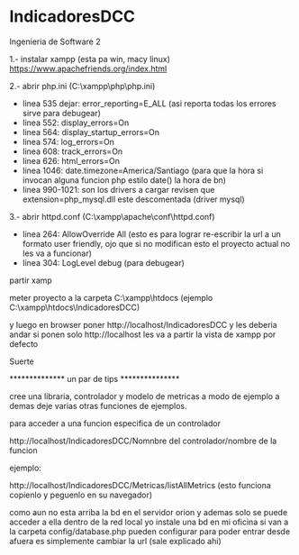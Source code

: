 # IndicadoresDCC
Ingenieria de Software 2

1.- instalar xampp (esta pa win, macy linux)
https://www.apachefriends.org/index.html

2.- abrir php.ini (C:\xampp\php\php.ini)
* linea 535 dejar: error_reporting=E_ALL (asi reporta todas los errores sirve para debugear)
* linea 552: display_errors=On
* linea 564: display_startup_errors=On
* linea 574: log_errors=On
* linea 608: track_errors=On
* linea 626: html_errors=On
* linea 1046: date.timezone=America/Santiago (para que la hora si invocan alguna funcion php estilo date() la hora de bn)
* linea 990-1021: son los drivers a cargar revisen que extension=php_mysql.dll este descomentada (driver mysql)

3.- abrir httpd.conf (C:\xampp\apache\conf\httpd.conf)
* linea 264: AllowOverride All (esto es para lograr re-escribir la url a un formato user friendly, ojo que si no modifican esto el proyecto actual no les va a funcionar)
* linea 304: LogLevel debug (para debugear)

partir xamp

meter proyecto a la carpeta C:\xampp\htdocs (ejemplo C:\xampp\htdocs\IndicadoresDCC)

y luego en browser poner http://localhost/IndicadoresDCC y les deberia andar
si ponen solo http://localhost les va a partir la vista de xampp por defecto

Suerte



************** un par de tips ***************

cree una libraria, controlador y modelo de metricas a modo de ejemplo a demas deje varias otras funciones de ejemplos.


para acceder a una funcion especifica de un controlador

http://localhost/IndicadoresDCC/Nomnbre del controlador/nombre de la funcion

ejemplo:

http://localhost/IndicadoresDCC/Metricas/listAllMetrics (esto funciona copienlo y peguenlo en su navegador)

como aun no esta arriba la bd en el servidor orion y ademas solo se puede acceder a ella dentro de la red local
yo instale una bd en mi oficina si van a la carpeta config/database.php pueden configurar para poder entrar desde afuera
es simplemente cambiar la url (sale explicado ahi)

